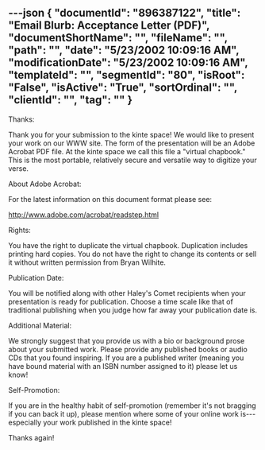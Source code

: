 ---json
{
  "documentId": "896387122",
  "title": "Email Blurb: Acceptance Letter (PDF)",
  "documentShortName": "",
  "fileName": "",
  "path": "",
  "date": "5/23/2002 10:09:16 AM",
  "modificationDate": "5/23/2002 10:09:16 AM",
  "templateId": "",
  "segmentId": "80",
  "isRoot": "False",
  "isActive": "True",
  "sortOrdinal": "",
  "clientId": "",
  "tag": ""
}
---

Thanks:

Thank you for your submission to the kinte space! We would like to present your work on our WWW site. The form of the presentation will be an Adobe Acrobat PDF file. At the kinte space we call this file a &quot;virtual chapbook.&quot; This is the most portable, relatively secure and versatile way to digitize your verse.


About Adobe Acrobat:

For the latest information on this document format please see:

http://www.adobe.com/acrobat/readstep.html


Rights:

You have the right to duplicate the virtual chapbook. Duplication includes printing hard copies. You do not have the right to change its contents or sell it without written permission from Bryan Wilhite.


Publication Date:

You will be notified along with other Haley's Comet recipients when your presentation is ready for publication. Choose a time scale like that of traditional publishing when you judge how far away your publication date is.


Additional Material:

We strongly suggest that you provide us with a bio or background prose about your submitted work. Please provide any published books or audio CDs that you found inspiring. If you are a published writer (meaning you have bound material with an ISBN number assigned to it) please let us know!


Self-Promotion:

If you are in the healthy habit of self-promotion (remember it's not bragging if you can back it up), please mention where some of your online work is---especially your work published in the kinte space!


Thanks again!
